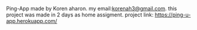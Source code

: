 Ping-App made by Koren aharon. 
my email:korenah3@gmail.com. 
this project was made in 2 days as home assigment. 
project link: https://ping-u-app.herokuapp.com/
